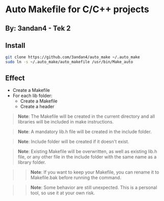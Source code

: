# Auto Makefile for C/C++ projects
## By: 3andan4 - Tek 2

## Install
```bash
git clone https://github.com/3andan4/auto_make ~/.auto_make
sudo ln -s ~/.auto_make/auto_makefile /usr/bin/Make_auto
```

## Effect
- Create a Makefile
- For each lib folder:
  - Create a Makefile
  - Create a header

> **Note**: The Makefile will be created in the current directory and all libraries will be included in make instructions.

> **Note**: A mandatory lib.h file will be created in the include folder.

> **Note**: Include folder will be created if it doesn't exist.

> **Note**: Existing Makefile will be overwritten, as well as existing lib.h file, or any other file in the include folder with the same name as a library folder.

> > **Note**: If you want to keep your Makefile, you can rename it to Makefile.bak before running the command.

> > **Note**: Some behavior are still unexpected. This is a personal tool, so use it at your own risk.